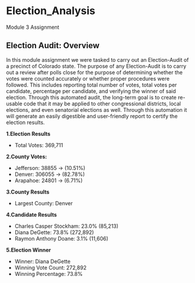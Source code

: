 # Election_Analysis
Module 3 Assignment

## **Election Audit: Overview**

  In this module assignment we were tasked to carry out an Election-Audit of a precinct of Colorado state. The purpose of any Election-Audit is to carry out a review after polls close for the purpose of determining whether the votes were counted accurately or whether proper procedures were followed. This includes reporting total number of votes, total votes per candidate, percentage per candidate, and verifying the winner of said election. Through this automated audit, the long-term goal is to create re-usable code that it may be applied to other congressional districts, local elections, and even senatorial elections as well. Through this automation it will generate an easily digestible and user-friendly report to certify the election results.  

**1.Election Results**
- Total Votes: 369,711

**2.County Votes:**
- Jefferson: 38855 -> (10.51%)
- Denver: 306055 -> (82.78%)
- Arapahoe: 24801 -> (6.71%)

**3.County Results**
- Largest County: Denver

**4.Candidate Results**
- Charles Casper Stockham: 23.0% (85,213)
- Diana DeGette: 73.8% (272,892)
- Raymon Anthony Doane: 3.1% (11,606)

**5.Election Winner**
- Winner: Diana DeGette
- Winning Vote Count: 272,892
- Winning Percentage: 73.8%

